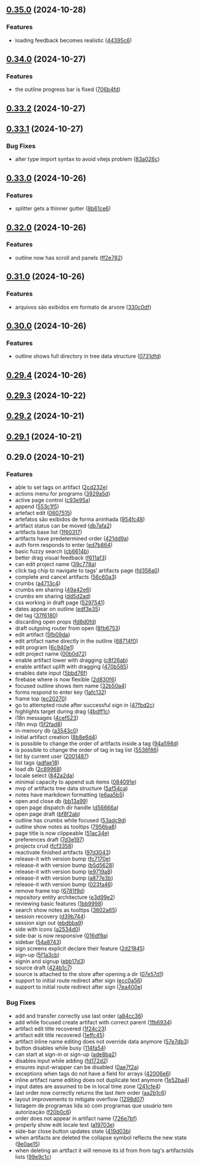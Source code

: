 

## [0.35.0](https://github.com/joaomelo/calystone/compare/v0.34.0...v0.35.0) (2024-10-28)


### Features

* loading feedback becomes realistic ([44395c6](https://github.com/joaomelo/calystone/commit/44395c68259f7b8760b71acbd5e0bbe9092a8765))

## [0.34.0](https://github.com/joaomelo/calystone/compare/v0.33.2...v0.34.0) (2024-10-27)


### Features

* the outline progress bar is fixed ([706b4fd](https://github.com/joaomelo/calystone/commit/706b4fd1377ceae33ebea8a4b62a0a4d27595415))

## [0.33.2](https://github.com/joaomelo/calystone/compare/v0.33.1...v0.33.2) (2024-10-27)

## [0.33.1](https://github.com/joaomelo/calystone/compare/v0.33.0...v0.33.1) (2024-10-27)


### Bug Fixes

* alter type import syntax to avoid vitejs problem ([83a026c](https://github.com/joaomelo/calystone/commit/83a026cc4887bc8a94d3d4495ce987607487cd82))

## [0.33.0](https://github.com/joaomelo/calystone/compare/v0.32.0...v0.33.0) (2024-10-26)


### Features

* splitter gets a thinner gutter ([8b61ce6](https://github.com/joaomelo/calystone/commit/8b61ce62be233b237b084d8701fc8253b3d7ccbb))

## [0.32.0](https://github.com/joaomelo/calystone/compare/v0.31.0...v0.32.0) (2024-10-26)


### Features

* outline now has scroll and panels ([ff2e782](https://github.com/joaomelo/calystone/commit/ff2e782622d8028a2cc7af81eae4facdb0f42217))

## [0.31.0](https://github.com/joaomelo/calystone/compare/v0.30.0...v0.31.0) (2024-10-26)


### Features

* arquivos são exibidos em formato de arvore ([330c0df](https://github.com/joaomelo/calystone/commit/330c0df6305c45622c1f11b37d1ccb4b20ad3d50))

## [0.30.0](https://github.com/joaomelo/calystone/compare/v0.29.4...v0.30.0) (2024-10-26)


### Features

* outline shows full directory in tree data structure ([0731dfd](https://github.com/joaomelo/calystone/commit/0731dfd60d5a20367d31b81629da3e6fe6294a2b))

## [0.29.4](https://github.com/joaomelo/calystone/compare/v0.29.3...v0.29.4) (2024-10-26)

## [0.29.3](https://github.com/joaomelo/calystone/compare/v0.29.2...v0.29.3) (2024-10-22)

## [0.29.2](https://github.com/joaomelo/calystone/compare/v0.29.1...v0.29.2) (2024-10-21)

## [0.29.1](https://github.com/joaomelo/calystone/compare/v0.29.0...v0.29.1) (2024-10-21)

## 0.29.0 (2024-10-21)


### Features

* able to set tags on artifact ([2cd232e](https://github.com/joaomelo/calystone/commit/2cd232e7752410e277717eaf444a80fb90308edc))
* actions menu for programs ([3929a5d](https://github.com/joaomelo/calystone/commit/3929a5d4b2bb64097da7331edba983ca94e4d13c))
* active page control ([c93e95a](https://github.com/joaomelo/calystone/commit/c93e95ab28c755c24954cfbf8ff80f33d22ebaef))
* append ([553c1f5](https://github.com/joaomelo/calystone/commit/553c1f500fdebf93023d89a2b19a0434108b6334))
* artefact edit ([0607515](https://github.com/joaomelo/calystone/commit/0607515e83c659d930eb0df675837ffa3ee84ef1))
* artefatos são exibidos de forma aninhada ([954fc48](https://github.com/joaomelo/calystone/commit/954fc485546f99b2cf3c87b2f63422b3c73992e1))
* artifact status can be moved ([db7afa2](https://github.com/joaomelo/calystone/commit/db7afa2037a7b8397bc863adb3175c93fc5fda0e))
* artifacts base list ([1f60317](https://github.com/joaomelo/calystone/commit/1f60317f818d51b3d953516754f8c75e89fdfffc))
* artifacts have predetermined order ([421dd9a](https://github.com/joaomelo/calystone/commit/421dd9acf37c5da81f48fb2a33429e18e44333b7))
* auth form responds to enter ([ed7b864](https://github.com/joaomelo/calystone/commit/ed7b86485d96617a766bc0225dd5bf4892e55677))
* basic fuzzy search ([cb6614b](https://github.com/joaomelo/calystone/commit/cb6614ba68d6c18494296e5178aebe591ef116e0))
* better drag visual feedback ([f611af3](https://github.com/joaomelo/calystone/commit/f611af36c5ee1e948b74a2356c8a9452a638ee91))
* can edit project name ([39c778a](https://github.com/joaomelo/calystone/commit/39c778a6283904634007a8eaa7a354c99d57a366))
* click tag chip to navigate to tags' artifacts page ([fd356a0](https://github.com/joaomelo/calystone/commit/fd356a0261419e35005a4383c867ec15e1871ad7))
* complete and cancel artifacts ([56c60a3](https://github.com/joaomelo/calystone/commit/56c60a369a7396a1c5a44260d71584a8ef97be25))
* crumbs ([a4713c4](https://github.com/joaomelo/calystone/commit/a4713c4f43cdeadca62aaca2289d7423eeca25ca))
* crumbs em sharing ([49a42e6](https://github.com/joaomelo/calystone/commit/49a42e66555386388224479c46869adcc6a67d30))
* crumbs em sharing ([dd5d2ad](https://github.com/joaomelo/calystone/commit/dd5d2ad114af85a6315b9bf58b5131b11847aca6))
* css working in draft page ([5297541](https://github.com/joaomelo/calystone/commit/5297541d8766aadff92303b20c5d3489173b8236))
* dates appear on outline ([edf3e35](https://github.com/joaomelo/calystone/commit/edf3e354b4aa7bd1b077e86ddedcadee8ed7c79c))
* del tag ([37f6180](https://github.com/joaomelo/calystone/commit/37f6180c05ee70dd8ceb1b1c85b2a2486a119355))
* discarding open props ([fd8d0fd](https://github.com/joaomelo/calystone/commit/fd8d0fdaaa8f4f907a67fd0f3ba8194058ea8b64))
* draft outgoing router from open ([8fb6753](https://github.com/joaomelo/calystone/commit/8fb6753332b0ec6115b6de0b2f0ccdc4390306ea))
* edit artifact ([5fb09da](https://github.com/joaomelo/calystone/commit/5fb09daaac43912c17b318c67bfa4a6d7c0c56fc))
* edit artifact name directly in the outline ([68714f0](https://github.com/joaomelo/calystone/commit/68714f05696da9748218e446dd4dfcd0c9ea104a))
* edit program ([6c940e1](https://github.com/joaomelo/calystone/commit/6c940e1375dd7d56de46a76b2787d40887d06ef3))
* edit project name ([00b0d72](https://github.com/joaomelo/calystone/commit/00b0d7293acc58902ce115a7a5dd22d8c662e450))
* enable artifact lower with dragging ([c8f26ab](https://github.com/joaomelo/calystone/commit/c8f26abac439bd7423eb0148cb71a2acf26adb82))
* enable artifact uplift with dragging ([470b585](https://github.com/joaomelo/calystone/commit/470b5853070f5954340d6ca8ba6eb04f7ac5a84f))
* enables date input ([5bbd76f](https://github.com/joaomelo/calystone/commit/5bbd76fb686524575f7c348c631a9a7cfe36b0fe))
* firebase where is now flexible ([2d830f6](https://github.com/joaomelo/calystone/commit/2d830f63bf2ef7064a29f6d957976ed71a5c617d))
* focused outline shows item name ([32b50a4](https://github.com/joaomelo/calystone/commit/32b50a4979936a6b7f6815dd1ca6d187ca67d741))
* forms respond to enter key ([1afc132](https://github.com/joaomelo/calystone/commit/1afc132209ba4871145e4d768599a212355b86f1))
* frame top ([ec20270](https://github.com/joaomelo/calystone/commit/ec20270e70588aeedde45e0faf49daff382e80b5))
* go to attempted route after successful sign in ([47fbd2c](https://github.com/joaomelo/calystone/commit/47fbd2c53238059f55a34ffe34a624cff354fc17))
* highlights target during drag ([4bdff1c](https://github.com/joaomelo/calystone/commit/4bdff1ca0d97f01922cea8bfd2d87129534e4194))
* i18n messages ([4cef523](https://github.com/joaomelo/calystone/commit/4cef5238526be95fa7d6e95b55a286054d06c6d7))
* i18n mvp ([5f2fad8](https://github.com/joaomelo/calystone/commit/5f2fad8275de31c709b5916ca19a8bd3e70031af))
* in-memory db ([a3543c0](https://github.com/joaomelo/calystone/commit/a3543c000fdb829195df80ad795de00c20bfaf29))
* initial artifact creation ([8b8e6d4](https://github.com/joaomelo/calystone/commit/8b8e6d4d8f5ba839e5a1d921e642de4c43ff09f9))
* is possible to change the order of artifacts inside a tag ([94a598d](https://github.com/joaomelo/calystone/commit/94a598dc719a912edd7a1a754fac95609764a94a))
* is possible to change the order of tag in tag list ([5536f86](https://github.com/joaomelo/calystone/commit/5536f861e61c8d989aa8a3fc79108bc4121b21e3))
* list by current user ([2001487](https://github.com/joaomelo/calystone/commit/200148784de1d7f07b5dedc1aa6b8d21e48728bd))
* list tags ([adfae18](https://github.com/joaomelo/calystone/commit/adfae18694bd4ffa2713ab1650e9ffe4384bb48e))
* load db ([2c89968](https://github.com/joaomelo/calystone/commit/2c8996811a1b98c9de9b724bcbc144bc0b4aa333))
* locale select ([842a2da](https://github.com/joaomelo/calystone/commit/842a2dab9f89536bfa55454f6ccf60465152a590))
* minimal capacity to append sub items ([084091e](https://github.com/joaomelo/calystone/commit/084091eb300ccfcf844a8ea8702552239e9370c9))
* mvp of artifacts tree data structure ([5af54ca](https://github.com/joaomelo/calystone/commit/5af54caeea91fab8d2a67b48df91a6063bd0b033))
* notes have markdown formatting ([e6aa5b5](https://github.com/joaomelo/calystone/commit/e6aa5b52cccf1f2b0b199d971843f4f99a91b55c))
* open and close db ([bb13a99](https://github.com/joaomelo/calystone/commit/bb13a99d5dd568411a0aa968375947d4db171baa))
* open page dispatch dir handle ([d56666a](https://github.com/joaomelo/calystone/commit/d56666ab2cf531f59376e4a2d390217ee70b480e))
* open page draft ([bf8f2ab](https://github.com/joaomelo/calystone/commit/bf8f2ab708d9c4d4ee3e536fbc7abc43bf95091a))
* outline has crumbs while focused ([53adc9d](https://github.com/joaomelo/calystone/commit/53adc9d2d10ba747ef1c2046e64f2f60788095e0))
* outline show notes as tooltips ([7956ba8](https://github.com/joaomelo/calystone/commit/7956ba85c7a802fcf2e0f903717e690baedf5da2))
* page title is now clippeable ([51ac34e](https://github.com/joaomelo/calystone/commit/51ac34ee5d0608b6d6ed517662836b3bd007ed8a))
* preferences draft ([7d3e197](https://github.com/joaomelo/calystone/commit/7d3e1970e49bbd5c67d627fd96dcf861a74c4885))
* projects crud ([fcf3358](https://github.com/joaomelo/calystone/commit/fcf33580a6f46fdf3da36067f19bf6443d6bfac1))
* reactivate finished artifacts ([97d3043](https://github.com/joaomelo/calystone/commit/97d3043cc8aa9d4cd8e7bebd41a4d2877154df16))
* release-it with version bump ([fc7170e](https://github.com/joaomelo/calystone/commit/fc7170e27e737292c7cd996fa5c3c6c55c28d702))
* release-it with version bump ([b5d5628](https://github.com/joaomelo/calystone/commit/b5d56286e89281c17b23507893e300b7da8aa63c))
* release-it with version bump ([e9719a8](https://github.com/joaomelo/calystone/commit/e9719a8ca113bea2cdf58e8db73313627f97f32a))
* release-it with version bump ([a877e3b](https://github.com/joaomelo/calystone/commit/a877e3b22ee93e5f9aa5b463e4ce8bd9ee41eb40))
* release-it with version bump ([023fa46](https://github.com/joaomelo/calystone/commit/023fa4672705f8c7d30841215390f565086e15d1))
* remove frame top ([6781f9d](https://github.com/joaomelo/calystone/commit/6781f9d33df550e8c45b6b292c0c408cc36d8ee9))
* repository entity architecture ([e3d99e2](https://github.com/joaomelo/calystone/commit/e3d99e29da0527684fd0a4d75ea8ef9681cbdb48))
* reviewing basic features ([1bb9998](https://github.com/joaomelo/calystone/commit/1bb9998a5f4a032f5683085e75613615e891629e))
* search show notes as tooltips ([3602a65](https://github.com/joaomelo/calystone/commit/3602a65d196e107086ff4bc730bd168b3cb8e04e))
* session recovery ([d39b744](https://github.com/joaomelo/calystone/commit/d39b7441cb4adc79baf0420cbaa3c46cd822d18f))
* session sign out ([ebdbba9](https://github.com/joaomelo/calystone/commit/ebdbba90b71ee6f38bbb6b470084117332962c57))
* side with icons ([a2534d0](https://github.com/joaomelo/calystone/commit/a2534d06ca1a3bce3e4dcc8175dedd31a0f2869a))
* side-bar is now responsive ([016df9a](https://github.com/joaomelo/calystone/commit/016df9a93cd87566d1935e30112834bcc99d9495))
* sidebar ([54a8743](https://github.com/joaomelo/calystone/commit/54a8743bc6ecd49f3784b3d36ee6dfe2ca271158))
* sign screens explicit declare their feature ([2d21845](https://github.com/joaomelo/calystone/commit/2d21845d3ac7e69e78b7b901a2d96c16bc894e2a))
* sign-up ([5f1a3cb](https://github.com/joaomelo/calystone/commit/5f1a3cb7e8a2e85f773c58abdc2ebe1ae9f7dd7d))
* signin and signup ([ebb17d3](https://github.com/joaomelo/calystone/commit/ebb17d3a7e1b26a7496de705049658056abba974))
* source draft ([424b1c7](https://github.com/joaomelo/calystone/commit/424b1c7194883098afb1ab22a270ad9ccf3de816))
* source is attached to the store after opening a dir ([07e57d1](https://github.com/joaomelo/calystone/commit/07e57d18c590125500408188444898d2e60b8f17))
* support to initial route redirect after sign ([ecc0a56](https://github.com/joaomelo/calystone/commit/ecc0a5680b8dc4b6bb4d02ba47b34591e253d3ac))
* support to initial route redirect after sign ([7ea400e](https://github.com/joaomelo/calystone/commit/7ea400ee07827bea384c17ba7948cf3edd794c0b))


### Bug Fixes

* add and transfer correctly use last order ([a84cc36](https://github.com/joaomelo/calystone/commit/a84cc36d7756a488972b64881833d409a9f937f5))
* add while focused create artifact with correct parent ([1fb6934](https://github.com/joaomelo/calystone/commit/1fb6934a72a18b3e0b896f2f94f85e24af004616))
* artifact edit title recovered ([1f24c23](https://github.com/joaomelo/calystone/commit/1f24c2319511eb338784ec388908e2f213faefa8))
* artifact edit title recovered ([1effc45](https://github.com/joaomelo/calystone/commit/1effc459fbf26692b43dbbbea8ab4eb3e78ebcc6))
* artifact inline name editing does not override data anymore ([57e7db3](https://github.com/joaomelo/calystone/commit/57e7db3bb2811b3f7f3547acd8054bc6fc2c1302))
* button disables while busy ([114fa54](https://github.com/joaomelo/calystone/commit/114fa54d078c07d6e89fae5703564e0e3b7cf959))
* can start at sign-in or sign-up ([ade8ba2](https://github.com/joaomelo/calystone/commit/ade8ba282a655023fe933cc89788380fe4c7def0))
* disables input while adding ([fd172d2](https://github.com/joaomelo/calystone/commit/fd172d22d259ff94fc7343a4de1997978f12a2d6))
* ensures input-wrapper can be disabled ([0ae7f2a](https://github.com/joaomelo/calystone/commit/0ae7f2a0fff719b73b448a7d01d0c3d586e6edb5))
* exceptions when tags do not have a field for arrays ([42006e6](https://github.com/joaomelo/calystone/commit/42006e621ba194b354999a966638ae62c3892370))
* inline artifact name editing does not duplicate text anymore ([1e52ba4](https://github.com/joaomelo/calystone/commit/1e52ba4af5615d22bf5524b1a1f8bb61bb839e39))
* input dates are assumed to be in local time zone ([241cfe4](https://github.com/joaomelo/calystone/commit/241cfe43925aa2a63cc2e2fcaee42bb6a7f7938f))
* last order now correctly returns the last item order ([aa2b1c6](https://github.com/joaomelo/calystone/commit/aa2b1c6d884839c0ab9fb64b7904a88cf53fa6f3))
* layout improvements to mitigate overflow ([1298d07](https://github.com/joaomelo/calystone/commit/1298d079400a24816d8aa7325ac9085920226cdb))
* listagem de programas lida só com programas que  usuário tem autorização ([f20b0c6](https://github.com/joaomelo/calystone/commit/f20b0c68a4e12501c93d2a75800ea0dfe0eb4e99))
* order does not appear in artifact name ([726e7bf](https://github.com/joaomelo/calystone/commit/726e7bf425c380cc006ddd9ed2675cafe254faf2))
* properly show edit locale text ([a19703e](https://github.com/joaomelo/calystone/commit/a19703ea9a0752ff26a7259ab3bda0d21475cdfe))
* side-bar close button updates state ([419d03b](https://github.com/joaomelo/calystone/commit/419d03bd36ede11f47fdfa0fcfa55d882625bda2))
* when artifacts are deleted the collapse symbol reflects the new state ([9e0ae15](https://github.com/joaomelo/calystone/commit/9e0ae15726186ac730b4b564e29e7190a9334705))
* when deleting an artifact it will remove its id from from tag's artifactsIds lists ([99e9c1c](https://github.com/joaomelo/calystone/commit/99e9c1c6d78f985d9d67727cb7038ec6dfdcdb92))
